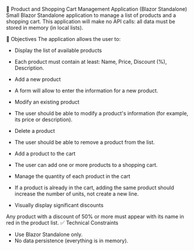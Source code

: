 🛒 Product and Shopping Cart Management Application (Blazor Standalone)
Small Blazor Standalone application to manage a list of products and a shopping cart. This application will make no API calls: all data must be stored in memory (in local lists).

🎯 Objectives
The application allows the user to:

- Display the list of available products

- Each product must contain at least: Name, Price, Discount (%), Description.
- Add a new product

- A form will allow to enter the information for a new product.
- Modify an existing product

- The user should be able to modify a product's information (for example, its price or description).
- Delete a product

- The user should be able to remove a product from the list.
- Add a product to the cart

- The user can add one or more products to a shopping cart.
- Manage the quantity of each product in the cart

- If a product is already in the cart, adding the same product should increase the number of units, not create a new line.
- Visually display significant discounts

Any product with a discount of 50% or more must appear with its name in red in the product list.
✅ Technical Constraints
- Use Blazor Standalone only.
- No data persistence (everything is in memory).